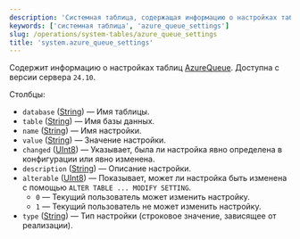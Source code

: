```yaml
---
description: 'Системная таблица, содержащая информацию о настройках таблиц AzureQueue. Доступна с версии сервера `24.10`.'
keywords: ['системная таблица', 'azure_queue_settings']
slug: /operations/system-tables/azure_queue_settings
title: 'system.azure_queue_settings'
---
```


Содержит информацию о настройках таблиц [AzureQueue](../../engines/table-engines/integrations/azure-queue.md). Доступна с версии сервера `24.10`.

Столбцы:

- `database` ([String](../../sql-reference/data-types/string.md)) — Имя таблицы.
- `table` ([String](../../sql-reference/data-types/string.md)) — Имя базы данных.
- `name` ([String](../../sql-reference/data-types/string.md)) — Имя настройки.
- `value` ([String](../../sql-reference/data-types/string.md)) — Значение настройки.
- `changed` ([UInt8](/sql-reference/data-types/int-uint#integer-ranges)) — Указывает, была ли настройка явно определена в конфигурации или явно изменена.
- `description` ([String](../../sql-reference/data-types/string.md)) — Описание настройки.
- `alterable` ([UInt8](/sql-reference/data-types/int-uint#integer-ranges)) — Показывает, может ли настройка быть изменена с помощью `ALTER TABLE ... MODIFY SETTING`.
    - `0` — Текущий пользователь может изменить настройку.
    - `1` — Текущий пользователь не может изменить настройку.
- `type` ([String](../../sql-reference/data-types/string.md)) — Тип настройки (строковое значение, зависящее от реализации).
